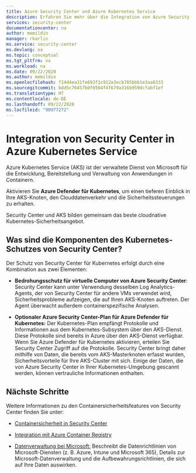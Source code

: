 ```yaml
---
title: Azure Security Center und Azure Kubernetes Service
description: Erfahren Sie mehr über die Integration von Azure Security Center in Azure Kubernetes Service.
services: security-center
documentationcenter: na
author: memildin
manager: rkarlin
ms.service: security-center
ms.devlang: na
ms.topic: conceptual
ms.tgt_pltfrm: na
ms.workload: na
ms.date: 09/22/2020
ms.author: memildin
ms.openlocfilehash: f1444ea31fe693f1c912a3ecb785bbb1e3aa6333
ms.sourcegitcommit: bdd5c76457b0f0504f4f679a316b959dcfabf1ef
ms.translationtype: HT
ms.contentlocale: de-DE
ms.lasthandoff: 09/22/2020
ms.locfileid: "90977272"
---
```

# <a name="azure-kubernetes-services-integration-with-security-center"></a>Integration von Security Center in Azure Kubernetes Service

Azure Kubernetes Service (AKS) ist der verwaltete Dienst von Microsoft für die Entwicklung, Bereitstellung und Verwaltung von Anwendungen in Containern. 

Aktivieren Sie **Azure Defender für Kubernetes**, um einen tieferen Einblick in Ihre AKS-Knoten, den Clouddatenverkehr und die Sicherheitssteuerungen zu erhalten.

Security Center und AKS bilden gemeinsam das beste cloudnative Kubernetes-Sicherheitsangebot.

## <a name="what-are-the-components-of-security-centers-kubernetes-protection"></a>Was sind die Komponenten des Kubernetes-Schutzes von Security Center?

Der Schutz von Security Center für Kubernetes erfolgt durch eine Kombination aus zwei Elementen:

- **Bedrohungsschutz für virtuelle Computer von Azure Security Center**: Security Center kann unter Verwendung desselben Log Analytics-Agents, der von Security Center für andere VMs verwendet wird, Sicherheitsprobleme aufzeigen, die auf Ihren AKS-Knoten auftreten. Der Agent überwacht außerdem containerspezifische Analysen.

- **Optionaler Azure Security Center-Plan für Azure Defender für Kubernetes:** Der Kubernetes-Plan empfängt Protokolle und Informationen aus dem Kubernetes-Subsystem über den AKS-Dienst. Diese Protokolle sind bereits in Azure über den AKS-Dienst verfügbar. Wenn Sie Azure Defender für Kubernetes aktivieren, erteilen Sie Security Center Zugriff auf die Protokolle. Security Center bringt daher mithilfe von Daten, die bereits vom AKS-Masterknoten erfasst wurden, Sicherheitsvorteile für Ihre AKS-Cluster mit sich. Einige der Daten, die von Azure Security Center in Ihrer Kubernetes-Umgebung gescannt werden, können vertrauliche Informationen enthalten.


## <a name="next-steps"></a>Nächste Schritte

Weitere Informationen zu den Containersicherheitsfeatures von Security Center finden Sie unter:

* [Containersicherheit in Security Center](container-security.md)

* [Integration mit Azure Container Registry](azure-container-registry-integration.md)

* [Datenverwaltung bei Microsoft:](https://www.microsoft.com/trust-center/privacy/data-management) Beschreibt die Datenrichtlinien von Microsoft-Diensten (z. B. Azure, Intune und Microsoft 365), Details zur Microsoft-Datenverwaltung und die Aufbewahrungsrichtlinien, die sich auf Ihre Daten auswirken.
